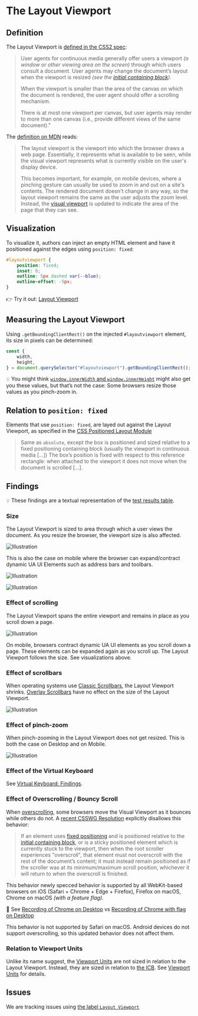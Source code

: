 # The Layout Viewport

## Definition

The Layout Viewport is [defined in the CSS2 spec](https://drafts.csswg.org/css2/#viewport):

> User agents for continuous media generally offer users a viewport _(a window or other viewing area on the screen)_ through which users consult a document. User agents may change the document’s layout when the viewport is resized _(see the [initial containing block](./icb.md))_.
> 
> When the viewport is smaller than the area of the canvas on which the document is rendered, the user agent should offer a scrolling mechanism.
> 
> There is at most one viewport per canvas, but user agents may render to more than one canvas (i.e., provide different views of the same document)."

The [definition on MDN](https://developer.mozilla.org/en-US/docs/Glossary/Layout_viewport) reads:

> The layout viewport is the viewport into which the browser draws a web page. Essentially, it represents what is available to be seen, while the visual viewport represents what is currently visible on the user's display device.
> 
> This becomes important, for example, on mobile devices, where a pinching gesture can usually be used to zoom in and out on a site's contents. The rendered document doesn't change in any way, so the layout viewport remains the same as the user adjusts the zoom level. Instead, the [visual viewport](./visual-viewport.md) is updated to indicate the area of the page that they can see.

## Visualization

To visualize it, authors can inject an empty HTML element and have it positioned against the edges using `position: fixed`:

```css
#layoutviewport {
	position: fixed;
	inset: 0;
	outline: 5px dashed var(--blue);
	outline-offset: -5px;
}
```

👉 Try it out: [Layout Viewport](https://interop-2022-viewport.netlify.app/individual/layout-viewport/)

## Measuring the Layout Viewport

Using `.getBoundingClientRect()` on the injected `#layoutviewport` element, its size in pixels can be determined:

```js
const {
	width,
	height,
} = document.querySelector("#layoutviewport").getBoundingClientRect();
```

💡 You might think [`window.innerWidth` and `window.innerHeight`](./sizing.md#windowinnerwidth-and-windowinnerheight) might also get you these values, but that’s not the case: Some browsers resize those values as you pinch-zoom in.

## Relation to `position: fixed`

Elements that use `position: fixed`, are layed out against the Layout Viewport, as specified in the [CSS Positioned Layout Module](https://drafts.csswg.org/css-position/#valdef-position-fixed)

> Same as `absolute`, except the box is positioned and sized relative to a fixed positioning containing block (usually the viewport in continuous media […])
> The box’s position is fixed with respect to this reference rectangle: when attached to the viewport it does not move when the document is scrolled […].

## Findings

💡 These findings are a textual representation of the [test results table](https://goo.gle/interop-2022-viewport-testresults).

### Size

The Layout Viewport is sized to area through which a user views the document. As you resize the browser, the viewport size is also affected.

![Illustration](./illustrations/layout-viewport-desktop.png)

This is also the case on mobile where the browser can expand/contract dynamic UA UI Elements such as address bars and toolbars.

![Illustration](./illustrations/layout-viewport-mobile--uaui-expanded.png)

![Illustration](./illustrations/layout-viewport-mobile--uaui-retracted.png)

### Effect of scrolling

The Layout Viewport spans the entire viewport and remains in place as you scroll down a page.

![Illustration](./illustrations/layout-viewport-desktop-content-long--scrolled.png)

On mobile, browsers contract dynamic UA UI elements as you scroll down a page. These elements can be expanded again as you scroll up. The Layout Viewport follows the size. See visualizations above.

### Effect of scrollbars

When operating systems use [Classic Scrollbars](./scrolling.md#classic-scrollbars), the Layout Viewport shrinks. [Overlay Scrollbars](./scrolling.md#overlay-scrollbars) have no effect on the size of the Layout Viewport.

![Illustration](./illustrations/layout-viewport-desktop-content-long--classic-scrollbar.png)

### Effect of pinch-zoom

When pinch-zooming in the Layout Viewport does not get resized. This is both the case on Desktop and on Mobile.

![Illustration](./illustrations/visual-viewport-desktop--pinch-zoomed-in-1.png)

### Effect of the Virtual Keyboard

See [Virtual Keyboard: Findings](./virtual-keyboard.md#findings).

### Effect of Overscrolling / Bouncy Scroll

When [overscrolling](./scrolling.md#overscrolling-and-rubber-banding), some browsers move the Visual Viewport as it bounces while others do not. A [recent CSSWG Resolution](https://github.com/w3c/csswg-drafts/issues/6299#ref-commit-617c50c) explicitly disallows this behavior:

> If an element uses [fixed positioning](#relation-to-position-fixed) and is positioned relative to the [initial containing block](./icb.md), or is a sticky positioned element which is currently stuck to the viewport, then when the root scroller experiences "overscroll", that element must not overscroll with the rest of the document’s content; it must instead remain positioned as if the scroller was at its minimum/maximum scroll position, whichever it will return to when the overscroll is finished.

This behavior newly specced behavior is supported by all WebKit-based browsers on iOS (Safari + Chrome + Edge + Firefox), Firefox on macOS, Chrome on macOS _(with a feature flag)_.

👀 See [Recording of Chrome on Desktop](./videos/visual-viewport-desktop-overscroll--chrome.mp4) vs [Recording of Chrome with flag on Desktop](./videos/visual-viewport-desktop-overscroll--chrome-with-flag.mp4)

This behavior is not supported by Safari on macOS. Android devices do not support overscrolling, so this updated behavior does not affect them.
### Relation to Viewport Units

Unlike its name suggest, the [Viewport Units](./viewport-units.md) are not sized in relation to the Layout Viewport. Instead, they are sized in relation to [the ICB](./icb.md). See [Viewport Units](./viewport-units.md) for details.

## Issues

We are tracking issues using [the label `Layout Viewport`](https://github.com/web-platform-tests/interop-2022-viewport/issues?q=is%3Aissue+label%3A%22Layout+Viewport%22)